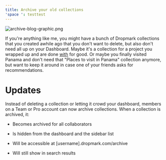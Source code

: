 ```yaml
---
title: Archive your old collections
'space ': testtest
---
```


![archive-blog-graphic.png](/uploads/archive-blog-graphic.png)

If you're anything like me, you might have a bunch of Dropmark collections that you created awhile ago that you don't want to delete, but also don't need all up on your Dashboard. Maybe it's a collection for a project you wrapped up and are done [with](http://example.com) for good. Or maybe you finally visited Panama and don't need that "Places to visit in Panama" collection anymore, but want to keep it around in case one of your friends asks for recommendations.

# Updates

Instead of deleting a collection or letting it crowd your dashboard, members on a Team or Pro account can now archive collections. When a collection is archived, it:

* Becomes archived for all collaborators

* Is hidden from the dashboard and the sidebar list

* Will be accessible at \[username\].dropmark.com/archive

* Will still show in search results